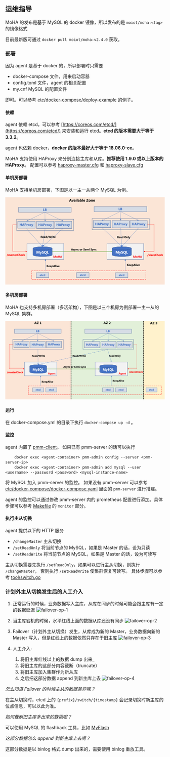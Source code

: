 ## 运维指导

MoHA 的发布是基于 MySQL 的 docker 镜像，所以发布的是 `moiot/moha:<tag>` 的镜像格式

目前最新版可通过 `docker pull moiot/moha:v2.4.0` 获取。

### 部署
因为 agent 是基于 docker 的，所以部署时只需要 
* docker-compose 文件，用来启动容器
* config.toml 文件，agent 的相关配置
* my.cnf MySQL 的配置文件

即可。可以参考 [etc/docker-compose/deploy-example](../etc/docker-compose/deploy-example) 的例子。


#### 依赖
agent 依赖 etcd，可以参考 [https://coreos.com/etcd/](https://coreos.com/etcd/) 
来安装和运行 etcd。**etcd 的版本需要大于等于 3.3.2**。

agent 也依赖 docker，**docker 的版本最好大于等于 18.06.0-ce**。 

MoHA 支持使用 HAProxy 来分别连接主库和从库。**推荐使用 1.9.0 或以上版本的 HAProxy**。
配置可以参考 [haproxy-master.cfg](../etc/docker-compose/agent/haproxy-master.cfg) 和
[haproxy-slave.cfg](../etc/docker-compose/agent/haproxy-slave.cfg)

#### 单机房部署
MoHA 支持单机房部署，下图是以一主一从两个 MySQL 为例。

![1az](1az.png)

#### 多机房部署
MoHA 也支持多机房部署（多活架构），下图是以三个机房为例部署一主一从的 MySQL 集群。

![3az](3az.png)

#### 运行
在 docker-compose.yml 的目录下执行 `docker-compose up -d` 。

#### 监控
agent 内置了 [pmm-client](https://www.percona.com/doc/percona-monitoring-and-management/index.html)。
如果已有 pmm-server 的话可以执行  
```
	docker exec <agent-container> pmm-admin config --server <pmm-server-ip>
	docker exec <agent-container> pmm-admin add mysql --user <username> --password <password> <mysql-instance-name>
```
将 MySQL 加入 pmm-server 的监控。
如果没有 pmm-server 可以参考 [etc/docker-compose/docker-compose.yaml](../etc/docker-compose/docker-compose.yaml)
里面的 `pmm-server` 进行搭建。

agent 的监控可以通过修改 pmm-server 内的 prometheus 配置进行添加。具体步骤可以参考
[Makefile](../Makefile) 的 `monitor` 部分。


#### 执行主从切换
agent 提供以下的 HTTP 服务
* `/changeMaster` 主从切换
* `/setReadOnly` 将当前节点的 MySQL，如果是 Master 的话，设为只读
* `/setReadWrite` 将当前节点的 MySQL，如果是 Master 的话，设为可读写

主从切换需要先执行 `/setReadOnly`，如果可以进行主从切换，则执行 `/changeMaster`，
否则执行 `/setReadWrite` 使集群恢复可读写。
具体步骤可以参考 [tool/switch.go](../moctl/switch.go) 

### 计划外主从切换发生后的人工介入

1. 正常运行的时候，业务数据写入主库，从库在同步的时候可能会跟主库有一定的数据延迟
![failover-op-1](failover-op-1.png)

2. 当主库宕机的时候，水平红线上面的数据从库还没有同步
![failover-op-2](failover-op-2.png)

3. Failover（计划外主从切换）发生，从库成为新的 Master，业务数据向新的 Master 写入，但是红线上的数据依然只存在于旧主库
![failover-op-3](failover-op-3.png)

4. 人工介入:
   1. 将旧主库红线以上的数据 dump 出来_
   2. 将旧主库的这部分内容截断（truncate）
   3. 将旧主库加入集群作为新从库
   4. 之后把这部分数据 append 到新主库上去
![failover-op-4](failover-op-4.png)


*怎么知道 Failover 的时候主从的数据差异呢？*

在主从切换时，etcd 上的 `{prefix}/switch/{timestamp}` 会记录切换时新主库的位点信息，可以以此为准。


*如何截断旧主库多出来的数据呢？*

可以使用 MySQL 的 flashback 工具，比如 [MyFlash](https://github.com/Meituan-Dianping/MyFlash)


*这部分数据怎么 append 到新主库上去呢？*

这部分数据是以 binlog 格式 dump 出来的，需要使用 binlog 重放工具。